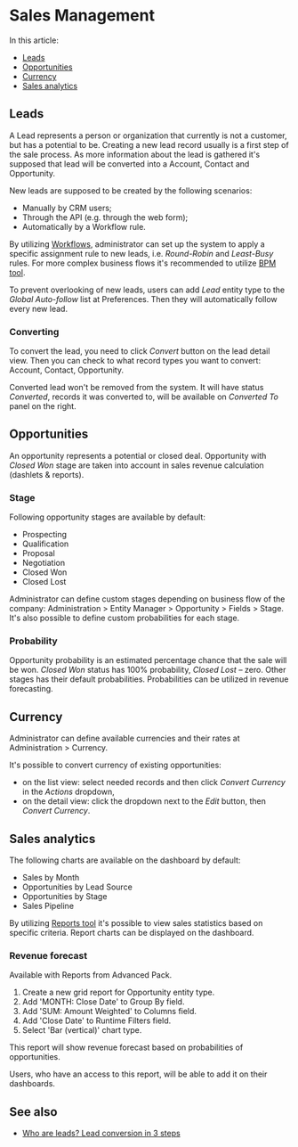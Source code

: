 # Sales Management

In this article:

* [Leads](#leads)
* [Opportunities](#opportunities)
* [Currency](#currency)
* [Sales analytics](#sales-analytics)

## Leads

A Lead represents a person or organization that currently is not a customer, but has a potential to be. Creating a new lead record usually is a first step of the sale process. As more information about the lead is gathered it's supposed that lead will be converted into a Account, Contact and Opportunity.

New leads are supposed to be created by the following scenarios:

* Manually by CRM users;
* Through the API (e.g. through the web form);
* Automatically by a Workflow rule.

By utilizing [Workflows](../administration/workflows.md), administrator can set up the system to apply a specific assignment rule to new leads, i.e. *Round-Robin* and *Least-Busy* rules. For more complex business flows it's recommended to utilize [BPM tool](../administration/bpm.md).

To prevent overlooking of new leads, users can add *Lead* entity type to the *Global Auto-follow* list at Preferences. Then they will automatically follow every new lead.

### Converting

To convert the lead, you need to click *Convert* button on the lead detail view. Then you can check to what record types you want to convert: Account, Contact, Opportunity.

Converted lead won't be removed from the system. It will have status *Converted*, records it was converted to, will be available on *Converted To* panel on the right.

## Opportunities

An opportunity represents a potential or closed deal. Opportunity with *Closed Won* stage are taken into account in sales revenue calculation (dashlets & reports).

### Stage

Following opportunity stages are available by default:

* Prospecting
* Qualification
* Proposal
* Negotiation
* Closed Won
* Closed Lost

Administrator can define custom stages depending on business flow of the company: Administration > Entity Manager > Opportunity > Fields > Stage. It's also possible to define custom probabilities for each stage.

### Probability

Opportunity probability is an estimated percentage chance that the sale will be won. *Closed Won* status has 100% probability, *Closed Lost* – zero. Other stages has their default probabilities. Probabilities can be utilized in revenue forecasting.

## Currency

Administrator can define available currencies and their rates at Administration > Currency.

It's possible to convert currency of existing opportunities:

* on the list view: select needed records and then click *Convert Currency* in the *Actions* dropdown,
* on the detail view: click the dropdown next to the *Edit* button, then *Convert Currency*.

## Sales analytics

The following charts are available on the dashboard by default:

* Sales by Month
* Opportunities by Lead Source
* Opportunities by Stage
* Sales Pipeline

By utilizing [Reports tool](reports.md) it's possible to view sales statistics based on specific criteria. Report charts can be displayed on the dashboard.

### Revenue forecast

Available with Reports from Advanced Pack.

1. Create a new grid report for Opportunity entity type.
2. Add 'MONTH: Close Date' to Group By field.
3. Add 'SUM: Amount Weighted' to Columns field.
4. Add 'Close Date' to Runtime Filters field.
5. Select 'Bar (vertical)' chart type.

This report will show revenue forecast based on probabilities of opportunities.

Users, who have an access to this report, will be able to add it on their dashboards.

## See also

* [Who are leads? Lead conversion in 3 steps](https://www.espocrm.com/tips/lead-conversion/)
